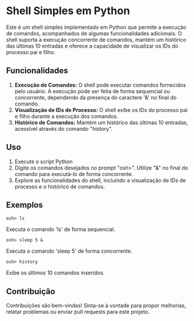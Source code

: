 <!DOCTYPE html>
<html lang="en">
<head>
    <meta charset="UTF-8">
    <meta name="viewport" content="width=device-width, initial-scale=1.0">
</head>
<body>

<h1>Shell Simples em Python</h1>

<p>Este é um shell simples implementado em Python que permite a execução de comandos, acompanhados de algumas funcionalidades adicionais. O shell suporta a execução concorrente de comandos, mantém um histórico das últimas 10 entradas e oferece a capacidade de visualizar os IDs do processo pai e filho.</p>

<h2>Funcionalidades</h2>

<ol>
    <li><strong>Execução de Comandos:</strong> O shell pode executar comandos fornecidos pelo usuário. A execução pode ser feita de forma sequencial ou concorrente, dependendo da presença do caractere '&' no final do comando.</li>
    <li><strong>Visualização de IDs de Processo:</strong> O shell exibe os IDs do processo pai e filho durante a execução dos comandos.</li>
    <li><strong>Histórico de Comandos:</strong> Mantém um histórico das últimas 10 entradas, acessível através do comando "history".</li>
</ol>

<h2>Uso</h2>

<ol>
    <li>Execute o script Python</li>
    <li>Digite os comandos desejados no prompt "osh>". Utilize "&" no final do comando para executá-lo de forma concorrente.</li>
    <li>Explore as funcionalidades do shell, incluindo a visualização de IDs de processo e o histórico de comandos.</li>
</ol>

<h2>Exemplos</h2>

<code>osh> ls</code>
<p>Executa o comando 'ls' de forma sequencial.</p>

<code>osh> sleep 5 &</code>
<p>Executa o comando 'sleep 5' de forma concorrente.</p>

<code>osh> history</code>
<p>Exibe os últimos 10 comandos inseridos.</p>

<h2>Contribuição</h2>

<p>Contribuições são bem-vindas! Sinta-se à vontade para propor melhorias, relatar problemas ou enviar pull requests para este projeto.</p>

</body>
</html>
